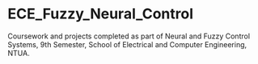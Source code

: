 # ECE_Fuzzy_Neural_Control
Coursework and projects completed as part of Neural and Fuzzy Control Systems, 9th Semester, School of Electrical and Computer Engineering, NTUA.
